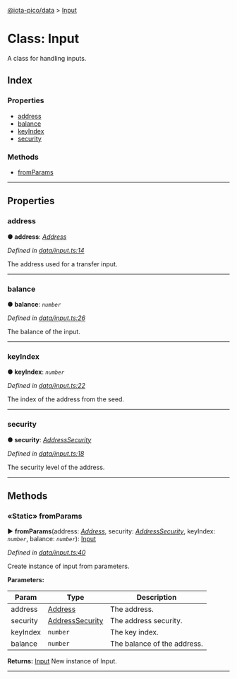 [@iota-pico/data](../README.md) > [Input](../classes/input.md)



# Class: Input


A class for handling inputs.

## Index

### Properties

* [address](input.md#address)
* [balance](input.md#balance)
* [keyIndex](input.md#keyindex)
* [security](input.md#security)


### Methods

* [fromParams](input.md#fromparams)



---
## Properties
<a id="address"></a>

###  address

**●  address**:  *[Address](address.md)* 

*Defined in [data/input.ts:14](https://github.com/iotaeco/iota-pico-data/blob/4b85ad8/src/data/input.ts#L14)*



The address used for a transfer input.




___

<a id="balance"></a>

###  balance

**●  balance**:  *`number`* 

*Defined in [data/input.ts:26](https://github.com/iotaeco/iota-pico-data/blob/4b85ad8/src/data/input.ts#L26)*



The balance of the input.




___

<a id="keyindex"></a>

###  keyIndex

**●  keyIndex**:  *`number`* 

*Defined in [data/input.ts:22](https://github.com/iotaeco/iota-pico-data/blob/4b85ad8/src/data/input.ts#L22)*



The index of the address from the seed.




___

<a id="security"></a>

###  security

**●  security**:  *[AddressSecurity](../enums/addresssecurity.md)* 

*Defined in [data/input.ts:18](https://github.com/iotaeco/iota-pico-data/blob/4b85ad8/src/data/input.ts#L18)*



The security level of the address.




___


## Methods
<a id="fromparams"></a>

### «Static» fromParams

► **fromParams**(address: *[Address](address.md)*, security: *[AddressSecurity](../enums/addresssecurity.md)*, keyIndex: *`number`*, balance: *`number`*): [Input](input.md)



*Defined in [data/input.ts:40](https://github.com/iotaeco/iota-pico-data/blob/4b85ad8/src/data/input.ts#L40)*



Create instance of input from parameters.


**Parameters:**

| Param | Type | Description |
| ------ | ------ | ------ |
| address | [Address](address.md)   |  The address. |
| security | [AddressSecurity](../enums/addresssecurity.md)   |  The address security. |
| keyIndex | `number`   |  The key index. |
| balance | `number`   |  The balance of the address. |





**Returns:** [Input](input.md)
New instance of Input.






___


